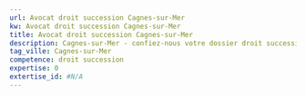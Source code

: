```yaml
---
url: Avocat droit succession Cagnes-sur-Mer
kw: Avocat droit succession Cagnes-sur-Mer
title: Avocat droit succession Cagnes-sur-Mer
description: Cagnes-sur-Mer - confiez-nous votre dossier droit succession
tag_ville: Cagnes-sur-Mer
competence: droit succession
expertise: 0
extertise_id: #N/A
---
```

